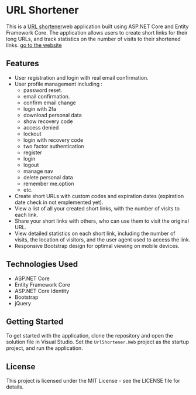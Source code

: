 
# URL Shortener

This is a <a href="http://naserelz010-001-site1.ftempurl.com/" target="_blank">URL shortener</a>web application built using ASP.NET Core and Entity Framework Core. The application allows users to create short links for their long URLs, and track statistics on the number of visits to their shortened links.
<a href="http://naserelz010-001-site1.ftempurl.com/" target="_blank">go to the website</a>
## Features

-   User registration and login with real email confirmation.
-   User profile management including : 
	- password reset.
	- email confirmation.
	- confirm email change
	- login with 2fa
	- download personal data
	- show recovery code
	- access denied 
	- lockout
	- login with recovery code
	- two factor authentication 
	- register 
	- login
	- logout
	- manage nav
	- delete personal data
	- remember me.option
	- etc.
-   Create short URLs with custom codes and expiration dates (expiration date check in not emplemented yet).
-   View a list of all your created short links, with the number of visits to each link.
-   Share your short links with others, who can use them to visit the original URL.
-   View detailed statistics on each short link, including the number of visits, the location of visitors, and the user agent used to access the link.
-   Responsive Bootstrap design for optimal viewing on mobile devices.

## Technologies Used

-   ASP.NET Core
-   Entity Framework Core
-   ASP.NET Core Identity
-   Bootstrap
-   jQuery

## Getting Started

To get started with the application, clone the repository and open the solution file in Visual Studio. Set the `UrlShortener.Web` project as the startup project, and run the application.

## License

This project is licensed under the MIT License - see the LICENSE file for details.
